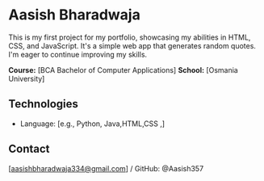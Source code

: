 # Aasish Bharadwaja 

This is my first project for my portfolio, showcasing my abilities in HTML, CSS, and JavaScript. It's a simple web app that generates random quotes.  I'm eager to continue improving my skills.

**Course:** [BCA Bachelor of Computer Applications]
**School:** [Osmania University]

## Technologies

* Language: [e.g., Python, Java,HTML,CSS ,] 

## Contact

[aasishbharadwaja334@gmail.com] / GitHub: @Aasish357

